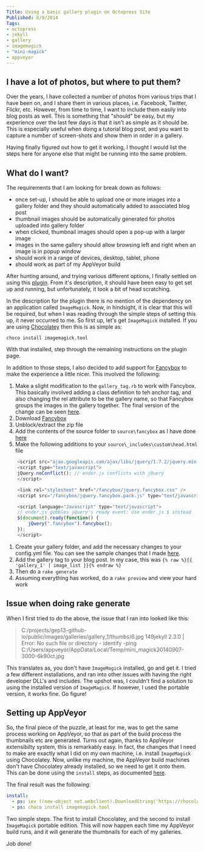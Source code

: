 ```yaml
---
Title: Using a basic gallery plugin on Octopress Site
Published: 8/9/2014
Tags:
- octopress
- jekyll
- gallery
- imagemagick
- "mini-magick"
- appveyor
---
```


## I have a lot of photos, but where to put them?

Over the years, I have collected a number of photos from various trips that I have been on, and I share them in various places, i.e. Facebook, Twitter, Flickr, etc.  However, from time to time, I want to include them easily into blog posts as well.  This is something that "should" be easy, but my experience over the last few days is that it isn't as simple as it should be.  This is especially useful when doing a tutorial blog post, and you want to capture a number of screen-shots and show them in order in a gallery.

Having finally figured out how to get it working, I thought I would list the steps here for anyone else that might be running into the same problem.

## What do I want?

The requirements that I am looking for break down as follows:

- once set-up, I should be able to upload one or more images into a gallery folder and they should automatically added to associated blog post
- thumbnail images should be automatically generated for photos uploaded into gallery folder
- when clicked, thumbnail images should open a pop-up with a larger image
- images in the same gallery should allow browsing left and right when an image is in popup window
- should work in a range of devices, desktop, tablet, phone
- should work as part of my AppVeyor build

After hunting around, and trying various different options, I finally settled on using this [plugin](https://github.com/yortz/octopress_gallery).  From it's description, it should have been easy to get set up and running, but unfortunately, it took a bit of head scratching.

In the description for the plugin there is no mention of the dependency on an application called ```ImageMagick```.  Now, in hindsight, it is clear that this will be required, but when I was reading through the simple steps of setting this up, it never occurred to me.  So first up, let's get ```ImageMagick``` installed.  If you are using [Chocolatey](http://chocolatey.org/) then this is as simple as:

```choco install imagemagick.tool```

With that installed, step through the remaining instructions on the plugin page.

In addition to those steps, I also decided to add support for [Fancybox](http://fancybox.net/) to make the experience a little nicer.  This involved the following:

1. Make a slight modification to the ```gallery_tag.rb``` to work with Fancybox.  This basically involved adding a class definition to teh anchor tag, and also changing the rel attribute to be the gallery name, so that Fancybox groups the images in the gallery together.  The final version of the change can be seen [here](https://github.com/gep13/gep13.github.io/commit/8f597cd922ffc3556481e7148990bcaa675dcceb#diff-dc86fc94e212fa637e5f2689a8379e1fR10).
1. Download [Fancybox](http://fancyapps.com/fancybox/#license)
1. Unblock/extract the zip file
1. Add the contents of the source folder to ```source\fancybox``` as I have done [here](https://github.com/gep13/gep13.github.io/tree/source/source/fancybox)
1. Make the following additions to your ```source\_includes\custom\head.html``` file

```javascript
    <script src="ajax.googleapis.com/ajax/libs/jquery/1.7.2/jquery.min.js" type="text/javascript"></script>
    <script type="text/javascript">
    jQuery.noConflict(); // ender.js conflicts with jQuery
    </script>

    <link rel="stylesheet" href="/fancybox/jquery.fancybox.css" />
    <script src="/fancybox/jquery.fancybox.pack.js" type="text/javascript"></script>

    <script language="Javascript" type="text/javascript">
    // ender.js gobbles jQuery's ready event: Use ender.js $ instead
    $(document).ready(function() {
        jQuery(".fancybox").fancybox();
    });
    </script>
```

1. Create your gallery folder, and add the necessary changes to your config.yml file.  You can see the sample changes that I made [here](https://github.com/gep13/gep13.github.io/commit/8f597cd922ffc3556481e7148990bcaa675dcceb).
1. Add the gallery tag to your blog post.  In my case, this was ```{% raw %}{{ 'gallery_1' | image_list }}{% endraw %}```
1. Then do a ```rake generate```
2. Assuming everything has worked, do a ```rake preview``` and view your hard work

## Issue when doing rake generate

When I first tried to do the above, the issue that I ran into looked like this:

> C:/projects/gep13-github-io/public/images/galleries/gallery_1/thumbs/6.jpg
149jekyll 2.3.0 | Error:  No such file or directory - identify -ping C:/Users/appveyor/AppData/Local/Temp/mini_magick20140907-3000-6k90ct.jpg

This translates as, you don't have ```ImageMagick``` installed, go and get it.  I tried a few different installations, and ran into other issues with having the right developer DLL's and includes.  The upshot was, I couldn't find a solution to using the installed version of ```ImageMagick```.  If however, I used the portable version, it works fine.  Go figure!

## Setting up AppVeyor

So, the final piece of the puzzle, at least for me, was to get the same process working on AppVeyor, so that as part of the build process the thumbnails etc are generated.  Turns out again, thanks to AppVeyor extensibilty system, this is remarkably easy.  In fact, the changes that I need to make are exactly what I did on my own machine, i.e. install ```ImageMagick``` using Chocolatey.  Now, unlike my machine, the AppVeyor build machines don't have Chocolatey already installed, so we need to get it onto them.  This can be done using the ```install``` steps, as documented [here](http://www.appveyor.com/docs/appveyor-yml).

The final result was the following:

```yaml
install:
  - ps: iex ((new-object net.webclient).DownloadString('https://chocolatey.org/install.ps1'))
  - ps: choco install imagemagick.tool
```

Two simple steps.  The first to install Chocolatey, and the second to install ```ImageMagick``` portable edition.  This will now happen each time my AppVeyor build runs, and it will generate the thumbnails for each of my galleries.

Job done!
